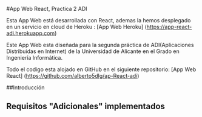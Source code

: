 #App Web React, Practica 2 ADI 

Esta App Web está desarrollada con React, ademas la hemos desplegado en un servicio en cloud de Heroku : [App Web Heroku] (https://app-react-adi.herokuapp.com)

Este App Web esta diseñada para la segunda práctica de ADI(Aplicaciones Distribuidas en Internet) de la Universidad de Alicante en el Grado en Ingeniería Informática.

Todo el codigo esta alojado en GitHub en el siguiente repositorio: [App Web React] (https://github.com/alberto5dlg/ap-React-adi) 

##Introducción


## Requisitos "Adicionales" implementados